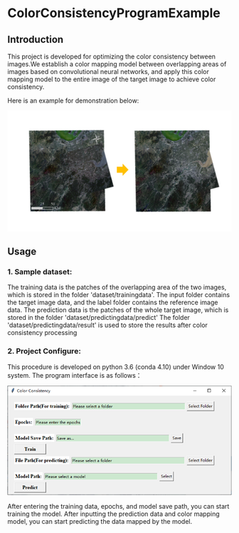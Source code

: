 # ColorConsistencyProgramExample

## Introduction

This project is developed for optimizing the color consistency between images.We establish a color mapping model between overlapping areas of images based on convolutional neural networks, and apply this color mapping model to the entire image of the target image to achieve color consistency.

Here is an example for demonstration below:

<img src="example.png" width="900px"/>

## Usage

### 1. Sample dataset:
The training data is the patches of the overlapping area of the two images, which is stored in the folder 'dataset/trainingdata'. The input folder contains the target image data, and the label folder contains the reference image data.
The prediction data is the patches of the whole target image, which is stored in the folder 'dataset/predictingdata/predict'
The folder 'dataset/predictingdata/result' is used to store the results after color consistency processing

### 2. Project Configure:
This procedure is developed on python 3.6 (conda 4.10) under Window 10 system.
The program interface is as follows：

<img src="Program interface diagram.png" width="900px"/>

After entering the training data, epochs, and model save path, you can start training the model.
After inputting the prediction data and color mapping model, you can start predicting the data mapped by the model.
